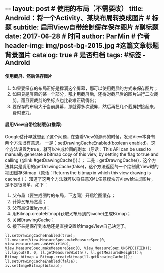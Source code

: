 --
layout:     post                            # 使用的布局（不需要改）
title:      Android：将一个Activity、某块布局转换成图片              # 标题
subtitle:   启用View自带绘制缓存保存图片   #副标题
date:       2017-06-28                      # 时间
author:     PanMin                              # 作者
header-img: img/post-bg-2015.jpg            #这篇文章标题背景图片
catalog: true                               # 是否归档
tags:                                       #标签
    - Android
---

#### 使用截屏，然后保存图片
	
1. 如果要保存的布局正好是撑满这个屏幕，那可以使用截屏的方式来保存图片；
2. 如果只是屏幕的某一个部分，那才用截屏后，还得对截屏后的图片进行二次裁剪，而且要裁剪的坐标点也比较难正确得出；
3. 要保存的布局大于当前屏幕，那就得多次截屏，然后再把几个截屏拼接起来，费时费力。


#### 启用View自带绘制缓存(推荐)
	
Google估计早就想到了这个问题，在查看View的源码的时候，发现View本身有两个方法很有意思。
一是：setDrawingCacheEnabled(boolean enabled)，这个方法设置为true，就可以生成位图的副本（原话：This API can be used to manually generate a bitmap copy of this view, by setting the flag to true and calling {@link #getDrawingCache()}.）；
二是：getDrawingCache()，这个方法其实是调用的getDrawingCache(false)，这个方法返回的一个绘制此View时的视图缓存Bitmap（原话：Returns the bitmap in which this view drawing is cached.）；
知道了这两个方法就可以将任意XML任意模块的View给生成图片，是不是很简单，如下：

1. 父布局（要生成图片的布局，下边同）开启绘图缓存；
2. 计算父布局宽高；
3. 父布局设置layout；
4. 用Bitmap.createBitmap(获取父布局到的cache)生成Bitmap；
5. 关闭DrawingCache；
6. 接下来是保存到本地还是直接设置给ImageView自己决定了。

```
ll.setDrawingCacheEnabled(true);
ll.measure(View.MeasureSpec.makeMeasureSpec(0, View.MeasureSpec.UNSPECIFIED),
View.MeasureSpec.makeMeasureSpec(0, View.MeasureSpec.UNSPECIFIED));
ll.layout(0, 0, ll.getMeasuredWidth(), ll.getMeasuredHeight());
Bitmap bitmap = Bitmap.createBitmap(ll.getDrawingCache());
ll.setDrawingCacheEnabled(false);
iv.setImageBitmap(bitmap);
```